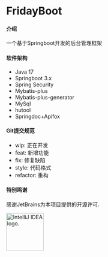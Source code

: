 # FridayBoot

#### 介绍

一个基于Springboot开发的后台管理框架

#### 软件架构

- Java 17
- Springboot 3.x
- Spring Security
- Mybatis-plus
- Mybatis-plus-generator
- MySql
- hutool
- Springdoc+Apifox

#### Git提交规范

- wip:   正在开发
- feat:  新增功能
- fix:   修复缺陷
- style: 代码格式
- refactor: 重构

#### 特别鸣谢

感谢JetBrains为本项目提供的开源许可.

<img src="https://resources.jetbrains.com/storage/products/company/brand/logos/jb_beam.png" width="100" height="100" alt="IntelliJ IDEA logo.">
